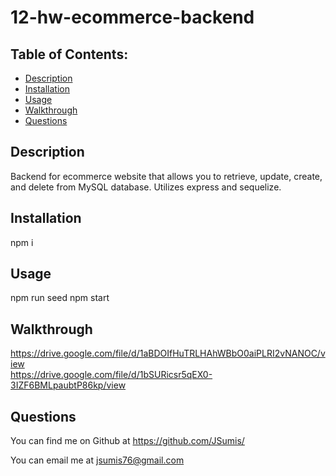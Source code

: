 # 12-hw-ecommerce-backend

  ## Table of Contents:
  - [Description](#description)
  - [Installation](#installation)
  - [Usage](#usage)
  - [Walkthrough](#walkthrough)
  - [Questions](#questions)


  ## Description

  Backend for ecommerce website that allows you to retrieve, update, create, and delete from MySQL database.  Utilizes express and sequelize.


  ## Installation

  npm i

  ## Usage

  npm run seed
  npm start

  ## Walkthrough

https://drive.google.com/file/d/1aBDOIfHuTRLHAhWBbO0aiPLRI2vNANOC/view
<br />
https://drive.google.com/file/d/1bSURicsr5qEX0-3IZF6BMLpaubtP86kp/view

 
  ## Questions

  You can find me on Github at https://github.com/JSumis/
 
  You can email me at jsumis76@gmail.com
